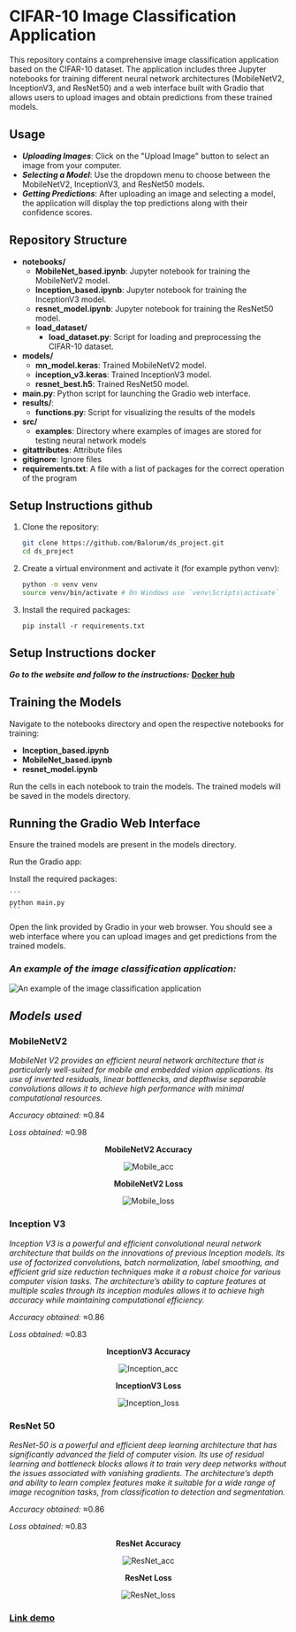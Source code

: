 # CIFAR-10 Image Classification Application

This repository contains a comprehensive image classification application based on the CIFAR-10 dataset. The application includes three Jupyter notebooks for training different neural network architectures (MobileNetV2, InceptionV3, and ResNet50) and a web interface built with Gradio that allows users to upload images and obtain predictions from these trained models.

## Usage

- **_Uploading Images_**: Click on the "Upload Image" button to select an image from your computer.
- **_Selecting a Model_**: Use the dropdown menu to choose between the MobileNetV2, InceptionV3, and ResNet50 models.
- **_Getting Predictions_**: After uploading an image and selecting a model, the application will display the top predictions along with their confidence scores.

## Repository Structure

- **notebooks/**
  - **MobileNet_based.ipynb**: Jupyter notebook for training the MobileNetV2 model.
  - **Inception_based.ipynb**: Jupyter notebook for training the InceptionV3 model.
  - **resnet_model.ipynb**: Jupyter notebook for training the ResNet50 model.
  - **load_dataset/**
    - **load_dataset.py**: Script for loading and preprocessing the CIFAR-10 dataset.
- **models/**
  - **mn_model.keras**: Trained MobileNetV2 model.
  - **inception_v3.keras**: Trained InceptionV3 model.
  - **resnet_best.h5**: Trained ResNet50 model.
- **main.py**: Python script for launching the Gradio web interface.
- **results/**:
  - **functions.py**: Script for visualizing the results of the models
- **src/**
  - **examples**: Directory where examples of images are stored for testing neural network models
- **gitattributes**: Attribute files
- **gitignore**: Ignore files
- **requirements.txt**: A file with a list of packages for the correct operation of the program

## Setup Instructions github

1. Clone the repository:

   ```bash
   git clone https://github.com/Balorum/ds_project.git
   cd ds_project
   ```

2. Create a virtual environment and activate it (for example python venv):

   ```bash
   python -m venv venv
   source venv/bin/activate # On Windows use `venv\Scripts\activate`
   ```

3. Install the required packages:

   ```
   pip install -r requirements.txt
   ```

## Setup Instructions docker

**_Go to the website and follow to the instructions:_**
[**Docker hub**](https://hub.docker.com/r/rznv/ds_project)

## Training the Models

Navigate to the notebooks directory and open the respective notebooks for training:

- **Inception_based.ipynb**
- **MobileNet_based.ipynb**
- **resnet_model.ipynb**

Run the cells in each notebook to train the models. The trained models will be saved in the models directory.

## Running the Gradio Web Interface

Ensure the trained models are present in the models directory.

Run the Gradio app:

Install the required packages:

    ```
    python main.py
    ```

Open the link provided by Gradio in your web browser. You should see a web interface where you can upload images and get predictions from the trained models.

### _An example of the image classification application:_

![An example of the image classification application](https://res.cloudinary.com/dtjnagvw1/image/upload/v1718464282/ds_project/example_ipsko3.png)

## **_Models used_**

### MobileNetV2

_MobileNet V2 provides an efficient neural network architecture that is particularly well-suited for mobile and embedded vision applications. Its use of inverted residuals, linear bottlenecks, and depthwise separable convolutions allows it to achieve high performance with minimal computational resources._

_Accuracy obtained:_ ≈0.84

_Loss obtained:_ ≈0.98

<div align="center">

**MobileNetV2 Accuracy**

![Mobile_acc](https://res.cloudinary.com/dtjnagvw1/image/upload/v1718630103/ds_project/accuracy_mobilenet.png)

**MobileNetV2 Loss**

![Mobile_loss](https://res.cloudinary.com/dtjnagvw1/image/upload/v1718630265/ds_project/loss_mobilenet.png)

</div>

### Inception V3

_Inception V3 is a powerful and efficient convolutional neural network architecture that builds on the innovations of previous Inception models. Its use of factorized convolutions, batch normalization, label smoothing, and efficient grid size reduction techniques make it a robust choice for various computer vision tasks. The architecture’s ability to capture features at multiple scales through its inception modules allows it to achieve high accuracy while maintaining computational efficiency._

_Accuracy obtained:_ ≈0.86

_Loss obtained:_ ≈0.83

<div align="center">

**InceptionV3 Accuracy**

![Inception_acc](https://res.cloudinary.com/dtjnagvw1/image/upload/v1718629988/ds_project/accuracy_interception.png)

**InceptionV3 Loss**

![Inception_loss](https://res.cloudinary.com/dtjnagvw1/image/upload/v1718630041/ds_project/loss_interception.png)

</div>

### ResNet 50

_ResNet-50 is a powerful and efficient deep learning architecture that has significantly advanced the field of computer vision. Its use of residual learning and bottleneck blocks allows it to train very deep networks without the issues associated with vanishing gradients. The architecture’s depth and ability to learn complex features make it suitable for a wide range of image recognition tasks, from classification to detection and segmentation._

_Accuracy obtained:_ ≈0.86

_Loss obtained:_ ≈0.83

<div align="center">

**ResNet Accuracy**

![ResNet_acc](https://res.cloudinary.com/dtjnagvw1/image/upload/v1718630480/ds_project/accuracy_resnet.png)

**ResNet Loss**

![ResNet_loss](https://res.cloudinary.com/dtjnagvw1/image/upload/v1718630487/ds_project/loss_resnet.png)

</div>

### [**Link demo**](https://huggingface.co/spaces/Balorum/cifar-10-models)
